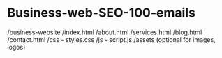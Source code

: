 # Business-web-SEO-100-emails

/business-website
  /index.html
  /about.html
  /services.html
  /blog.html
  /contact.html
  /css
    - styles.css
  /js
    - script.js
  /assets (optional for images, logos)
